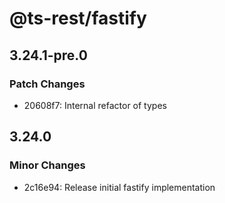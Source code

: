 # @ts-rest/fastify

## 3.24.1-pre.0

### Patch Changes

- 20608f7: Internal refactor of types

## 3.24.0

### Minor Changes

- 2c16e94: Release initial fastify implementation
